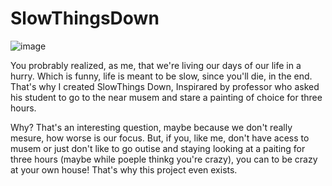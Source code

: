 # SlowThingsDown

![image](https://github.com/user-attachments/assets/bb756b0c-fd38-43a4-9e8b-fc9e0f3f1384)

You probrably realized, as me, that we're living our days of our life in a hurry. Which is funny, life is meant to be slow, since you'll die, in the end. That's why I created SlowThings Down, Inspirared by professor who asked his student to go to the near musem and stare a painting of choice for three hours.

Why? That's an interesting question, maybe because we don't really mesure, how worse is our focus. But, if you, like me, don't have acess to musem or just don't like to go outise and staying looking at a paiting for three hours (maybe while poeple thinkg you're crazy), you can to  be crazy at your own house! That's why this project even exists.




